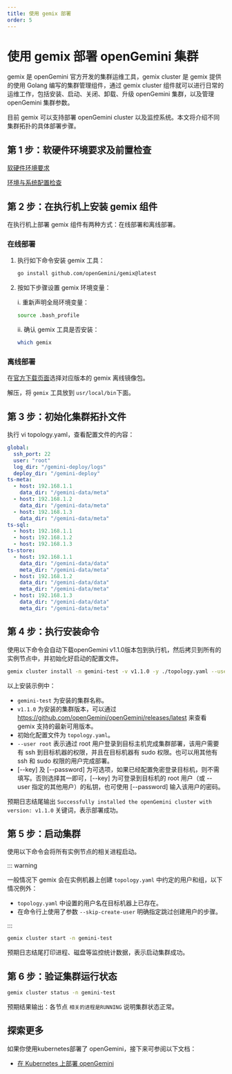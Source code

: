 ```yaml
---
title: 使用 gemix 部署
order: 5
---
```


# 使用 gemix 部署 openGemini 集群

gemix 是 openGemini  官方开发的集群运维工具，gemix cluster 是 gemix 提供的使用 Golang 编写的集群管理组件，通过 gemix cluster 组件就可以进行日常的运维工作，包括安装、启动、关闭、卸载、升级 openGemini 集群，以及管理 openGemini 集群参数。

目前 gemix 可以支持部署 openGemini cluster 以及监控系统。本文将介绍不同集群拓扑的具体部署步骤。

## 第 1 步：软硬件环境要求及前置检查

[软硬件环境要求](./software_and_hardware_requirements)

[环境与系统配置检查](./check_before_deployment)

## 第 2 步：在执行机上安装 gemix 组件

在执行机上部署 gemix 组件有两种方式：在线部署和离线部署。

### 在线部署

1. 执行如下命令安装 gemix 工具：

   ```bash
   go install github.com/openGemini/gemix@latest
   ```

2. 按如下步骤设置 gemix 环境变量：

   i. 重新声明全局环境变量：

   ```bash
   source .bash_profile
   ```

   ii. 确认 gemix 工具是否安装：

   ```bash
   which gemix
   ```

### 离线部署

在[官方下载页面](https://github.com/openGemini/openGemini-UP/releases)选择对应版本的 gemix 离线镜像包。

解压，将 `gemix` 工具放到 `usr/local/bin`下面。

## 第 3 步：初始化集群拓扑文件

执行 vi topology.yaml，查看配置文件的内容：

```yaml
global:
  ssh_port: 22
  user: "root"
  log_dir: "/gemini-deploy/logs"
  deploy_dir: "/gemini-deploy"
ts-meta:
  - host: 192.168.1.1
    data_dir: "/gemini-data/meta"
  - host: 192.168.1.2
    data_dir: "/gemini-data/meta"
  - host: 192.168.1.3
    data_dir: "/gemini-data/meta"
ts-sql:
  - host: 192.168.1.1
  - host: 192.168.1.2
  - host: 192.168.1.3
ts-store:
  - host: 192.168.1.1
    data_dir: "/gemini-data/data"
    meta_dir: "/gemini-data/meta"
  - host: 192.168.1.2
    data_dir: "/gemini-data/data"
    meta_dir: "/gemini-data/meta"
  - host: 192.168.1.3
    data_dir: "/gemini-data/data"
    meta_dir: "/gemini-data/meta"
```

## 第 4 步：执行安装命令

使用以下命令会自动下载openGemini v1.1.0版本包到执行机，然后拷贝到所有的实例节点中，并初始化好启动的配置文件。

```bash
gemix cluster install -n gemini-test -v v1.1.0 -y ./topology.yaml --user root [--password root] [--key /home/root/.ssh/gcp_rsa]
```

以上安装示例中：

- `gemini-test` 为安装的集群名称。
- `v1.1.0` 为安装的集群版本，可以通过 https://github.com/openGemini/openGemini/releases/latest 来查看 gemix 支持的最新可用版本。
- 初始化配置文件为 `topology.yaml`。
- `--user root` 表示通过 root 用户登录到目标主机完成集群部署，该用户需要有 ssh 到目标机器的权限，并且在目标机器有 sudo 权限。也可以用其他有 ssh 和 sudo 权限的用户完成部署。
- [--key] 及 [--password] 为可选项，如果已经配置免密登录目标机，则不需填写。否则选择其一即可，[--key] 为可登录到目标机的 root 用户（或 --user 指定的其他用户）的私钥，也可使用 [--password] 输入该用户的密码。

预期日志结尾输出 `Successfully installed the openGemini cluster with version: v1.1.0` 关键词，表示部署成功。

## 第 5 步：启动集群

使用以下命令会将所有实例节点的相关进程启动。

::: warning

一般情况下 gemix 会在实例机器上创建 `topology.yaml` 中约定的用户和组，以下情况例外：

- `topology.yaml` 中设置的用户名在目标机器上已存在。
- 在命令行上使用了参数 `--skip-create-user` 明确指定跳过创建用户的步骤。

:::

```bash
gemix cluster start -n gemini-test
```

预期日志结尾打印进程、磁盘等监控统计数据，表示启动集群成功。

## 第 6 步：验证集群运行状态

```bash
gemix cluster status -n gemini-test
```

预期结果输出：各节点 `相关的进程是RUNNING` 说明集群状态正常。

## 探索更多

如果你使用kubernetes部署了 openGemini，接下来可参阅以下文档：

- [在 Kubernetes 上部署 openGemini](/zh/deploy-on-k8s/quick_start/get_started)

  